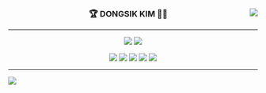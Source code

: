 <div align="center">

 <img align="right" src="https://github-readme-stats.vercel.app/api/top-langs/?username=COREkin&theme=dracula&exclude_repo=Computer-Science-Engineering&layout=compact&langs_count=10">

  ### 🏆 DONGSIK KIM 👨‍💻

---

 <a href="https://www.linkedin.com/in/dongsik-kim-b1725b194/"><img src="https://img.shields.io/badge/LinkedIn-0A66C2?style=flat-square&logo=linkedin&logoColor=white"/></a>
 <a href="https://kin-archive.tistory.com/"><img src="https://hits.seeyoufarm.com/api/count/incr/badge.svg?url=https%3A%2F%2Fkin-archive.tistory.com&count_bg=%233D91C8&title_bg=%23555555&icon=pocket.svg&icon_color=%23E7E7E7&title=Tstory+blog+counting+From+July.2022&edge_flat=false"/></a>

 <a><img src="https://img.shields.io/badge/MicrosoftAzure-0078D4?style=flat-square&logo=microsoftazure&logoColor=white"/></a>
 <a><img src="https://img.shields.io/badge/Python-3776AB?style=flat-square&logo=python&logoColor=white"/></a>
 <a><img src="https://img.shields.io/badge/Git-F05032?style=flat-square&logo=git&logoColor=white"/></a>
 <a><img src="https://img.shields.io/badge/HTML5-E34F26?style=flat-square&logo=html5&logoColor=white"/></a>
 <a><img src="https://img.shields.io/badge/CSS3-1572B6?style=flat-square&logo=css3&logoColor=white"/></a>

 

<!-- 
[![Top Langs](https://github-readme-stats.vercel.app/api/top-langs/?username=COREkin&theme=dracula&exclude_repo=Computer-Science-Engineering&layout=compact&langs_count=10)](https://github.com/COREkin/github-readme-stats)
-->
</div>

---

<div align="center">

<img align="left" src="https://github-readme-stats.vercel.app/api?username=COREkin&theme=dracula">
<!-- 
[![Anurag's GitHub stats](https://github-readme-stats.vercel.app/api?username=COREkin&theme=dracula)](https://github.com/COREkin/github-readme-stats)
-->


<!--
[![Hits](https://hits.seeyoufarm.com/api/count/incr/badge.svg?url=https%3A%2F%2Fkin-archive.tistory.com&count_bg=%233D91C8&title_bg=%23555555&icon=pocket.svg&icon_color=%23E7E7E7&title=Tstory+blog+counting+From+July.2022&edge_flat=false)](https://hits.seeyoufarm.com)
-->
</div>
<!--
![Footer](https://capsule-render.vercel.app/api?type=waving&color=auto&height=200&section=footer)
-->
